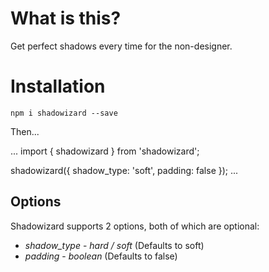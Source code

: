 # What is this?

Get perfect shadows every time for the non-designer.


# Installation

`npm i shadowizard --save`


Then...

...
import { shadowizard } from 'shadowizard';

shadowizard({
    shadow_type: 'soft',
    padding: false
});
...


## Options

Shadowizard supports 2 options, both of which are optional:

* *shadow_type* - _hard / soft_ (Defaults to soft)
* *padding* - _boolean_ (Defaults to false)